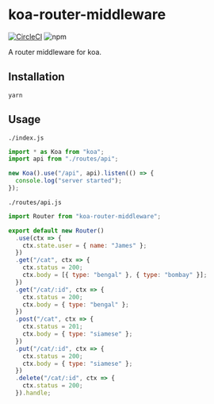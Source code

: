 # koa-router-middleware

[![CircleCI](https://circleci.com/gh/jameslnewell/koa.svg?style=svg)](https://circleci.com/gh/jameslnewell/koa)
![npm](https://img.shields.io/npm/v/koa-router-middleware.svg)

A router middleware for koa.

## Installation

```
yarn
```

## Usage

`./index.js`

```js
import * as Koa from "koa";
import api from "./routes/api";

new Koa().use("/api", api).listen(() => {
  console.log("server started");
});
```

`./routes/api.js`

```js
import Router from "koa-router-middleware";

export default new Router()
  .use(ctx => {
    ctx.state.user = { name: "James" };
  })
  .get("/cat", ctx => {
    ctx.status = 200;
    ctx.body = [{ type: "bengal" }, { type: "bombay" }];
  })
  .get("/cat/:id", ctx => {
    ctx.status = 200;
    ctx.body = { type: "bengal" };
  })
  .post("/cat", ctx => {
    ctx.status = 201;
    ctx.body = { type: "siamese" };
  })
  .put("/cat/:id", ctx => {
    ctx.status = 200;
    ctx.body = { type: "siamese" };
  })
  .delete("/cat/:id", ctx => {
    ctx.status = 200;
  }).handle;
```
